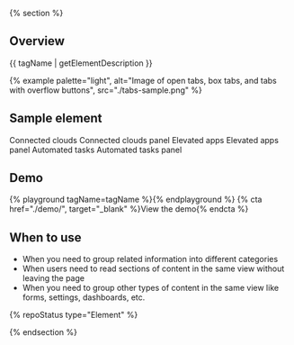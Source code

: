 {% section %}
  ## Overview
  {{ tagName | getElementDescription }}

  {% example palette="light", alt="Image of open tabs, box tabs, and tabs with overflow buttons", src="./tabs-sample.png" %}

  ## Sample element
  <rh-tabs>
    <rh-tab slot="tab">Connected clouds</rh-tab>
    <rh-tab-panel>Connected clouds panel</rh-tab-panel>
    <rh-tab slot="tab">Elevated apps</rh-tab>
    <rh-tab-panel>Elevated apps panel</rh-tab-panel>
    <rh-tab slot="tab">Automated tasks</rh-tab>
    <rh-tab-panel>Automated tasks panel</rh-tab-panel>
  </rh-tabs>

  ## Demo

  {% playground tagName=tagName %}{% endplayground %} 
  {% cta href="./demo/", target="_blank" %}View the demo{% endcta %}

  ## When to use
  - When you need to group related information into different categories
  - When users need to read sections of content in the same view without leaving the page
  - When you need to group other types of content in the same view like forms, settings, dashboards, etc.

  {% repoStatus type="Element" %}

{% endsection %}
